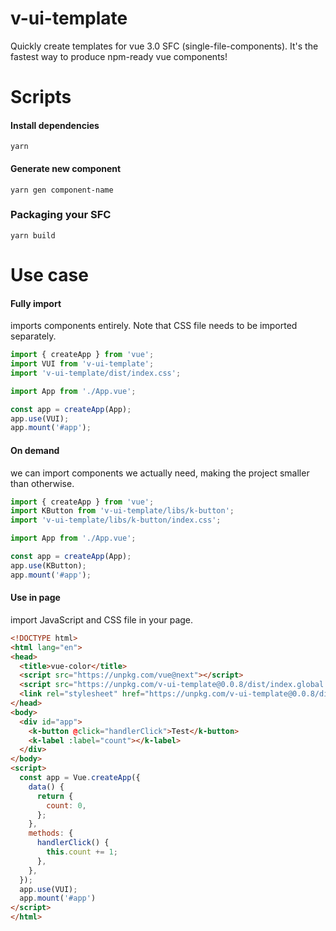 # v-ui-template

 Quickly create templates for vue 3.0 SFC (single-file-components). It's the fastest way to produce npm-ready vue components!

# Scripts

#### Install dependencies 
```
yarn
```

#### Generate new component

```
yarn gen component-name
```

### Packaging your SFC

```
yarn build
```


# Use case

#### Fully import

imports components entirely. Note that CSS file needs to be imported separately.

```js
import { createApp } from 'vue';
import VUI from 'v-ui-template';
import 'v-ui-template/dist/index.css';

import App from './App.vue';

const app = createApp(App);
app.use(VUI);
app.mount('#app');
```

#### On demand

we can import components we actually need, making the project smaller than otherwise.

```js
import { createApp } from 'vue';
import KButton from 'v-ui-template/libs/k-button';
import 'v-ui-template/libs/k-button/index.css';

import App from './App.vue';

const app = createApp(App);
app.use(KButton);
app.mount('#app');
```

#### Use in page

import JavaScript and CSS file in your page.

```html
<!DOCTYPE html>
<html lang="en">
<head>
  <title>vue-color</title>
  <script src="https://unpkg.com/vue@next"></script>
  <script src="https://unpkg.com/v-ui-template@0.0.8/dist/index.global.min.js"></script>
  <link rel="stylesheet" href="https://unpkg.com/v-ui-template@0.0.8/dist/index.global.min.css">
</head>
<body>
  <div id="app">
    <k-button @click="handlerClick">Test</k-button>
    <k-label :label="count"></k-label>
  </div>
</body>
<script>
  const app = Vue.createApp({
    data() {
      return {
        count: 0,
      };
    },
    methods: {
      handlerClick() {
        this.count += 1;
      },
    },
  });
  app.use(VUI);
  app.mount('#app')
</script>
</html>
```